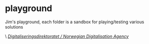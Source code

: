 # playground

Jim's playground, each folder is a sandbox for playing/testing various solutions

\ [_Digitaliseringsdirektoratet / Norwegian Digitalisation Agency_](https://digdir.no)
